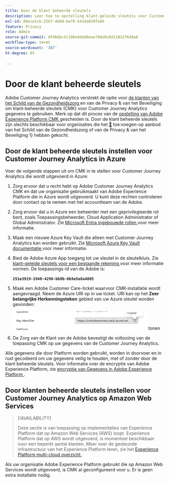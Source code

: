 ```yaml
---
title: Door de klant beheerde sleutels
description: Leer hoe te opstelling klant-geleide sleutels voor Customer Journey Analytics.
exl-id: 08ece1cb-22b7-4b8d-be76-5414a810feb6
feature: Privacy
role: Admin
source-git-commit: dfdb6bc5c190e4de98eaef86e0c8d118327640a6
workflow-type: tm+mt
source-wordcount: '387'
ht-degree: 0%

---
```


# Door de klant beheerde sleutels

Adobe Customer Journey Analytics verstrekt de optie voor [ de klanten van het Schild van de Gezondheidszorg ](https://www.adobe.com/trust/compliance/hipaa-ready.html) en van de Privacy &amp; van het Beveiliging om klant-beheerde sleutels (CMK) voor Customer Journey Analytics gegevens te gebruiken. Merk op dat dit proces van de [ opstelling van Adobe Experience Platform CMK ](https://experienceleague.adobe.com/nl/docs/experience-platform/landing/governance-privacy-security/customer-managed-keys/overview) gescheiden is. Door de klant beheerde sleutels zijn slechts beschikbaar voor organisaties die het [&#128279;](https://experienceleague.adobe.com/nl/docs/events/customer-data-management-voices-recordings/governance/healthcare-shield) toe:voegen-op aanbod van het Schild van de Gezondheidszorg of van de Privacy &amp; van het Beveiliging 1&rbrace; hebben gekocht.

## Door de klant beheerde sleutels instellen voor Customer Journey Analytics in Azure

Voer de volgende stappen uit om CMK in te stellen voor Customer Journey Analytics die wordt uitgevoerd in Azure:

1. Zorg ervoor dat u recht hebt op Adobe Customer Journey Analytics CMK en dat uw organisatie gebruikmaakt van Adobe Experience Platform die in Azure wordt uitgevoerd. U kunt deze rechten controleren door contact op te nemen met het accountteam van de Adobe.
1. Zorg ervoor dat u in Azure een beheerder met een geprivilegieerde rol bent, zoals Toepassingsbeheerder, Cloud Application Administrator of Global Administrator. Zie [ Microsoft Entra ingebouwde rollen ](https://learn.microsoft.com/en-us/entra/identity/role-based-access-control/permissions-reference) voor meer informatie.
1. Maak een nieuwe Azure Key Vault die alleen met Customer Journey Analytics kan worden gebruikt. Zie [ Microsoft Azure Key Vault documentatie ](https://learn.microsoft.com/en-us/azure/key-vault/general/) voor meer informatie.
1. Bied de Adobe Azure App toegang tot uw sleutel in de sleutelkluis. Zie [ klant-geleide sleutels voor een bestaande rekening ](https://learn.microsoft.com/en-us/azure/storage/common/customer-managed-keys-configure-cross-tenant-existing-account?toc=%2Fazure%2Fstorage%2Fblobs%2Ftoc.json&amp;tabs=powershell-preview%2Cazure-portal#the-customer-grants-the-service-providers-app-access-to-the-key-in-the-key-vault) voor meer informatie vormen. De toepassings-id van de Adobe is:

   **`251e3919-1940-4296-bb8b-6b9a5e8a4805`**

1. Maak een Adobe Customer Care-ticket waarvoor CMK-installatie wordt aangevraagd. Neem de Azure URI op in uw ticket. URI kan op het **Zeer belangrijke Herkenningsteken** gebied van uw Azure sleutel worden gevonden:

   ![ Zeer belangrijke gebieden die van het Herkenningsteken URI voor https://cmkoberontest.vault.azure.net ](assets/key-identifier.png) tonen

1. De Zorg van de Klant van de Adobe bevestigt de voltooiing van de toepassing CMK op uw gegevens van de Customer Journey Analytics.

Alle gegevens die door Platform worden gebruikt, worden in doorvoer en in rust gecodeerd om uw gegevens veilig te houden, met of zonder door de klant beheerde sleutels. Voor informatie over de encryptie van Adobe Experience Platform, zie [ encryptie van Gegevens in Adobe Experience Platform ](https://experienceleague.adobe.com/nl/docs/experience-platform/landing/governance-privacy-security/encryption).

## Door klanten beheerde sleutels instellen voor Customer Journey Analytics op Amazon Web Services

>[!AVAILABILITY]
>
>Deze sectie is van toepassing op implementaties van Experience Platform dat op Amazon Web Services (AWS) loopt. Experience Platform dat op AWS wordt uitgevoerd, is momenteel beschikbaar voor een beperkt aantal klanten. Meer over de gesteunde infrastructuur van het Experience Platform leren, zie het [ Experience Platform multi-cloud overzicht ](https://experienceleague.adobe.com/nl/docs/experience-platform/landing/multi-cloud).

Als uw organisatie Adobe Experience Platform gebruikt die op Amazon Web Services wordt uitgevoerd, is CMK al geconfigureerd voor u. Er is geen extra installatie nodig.

